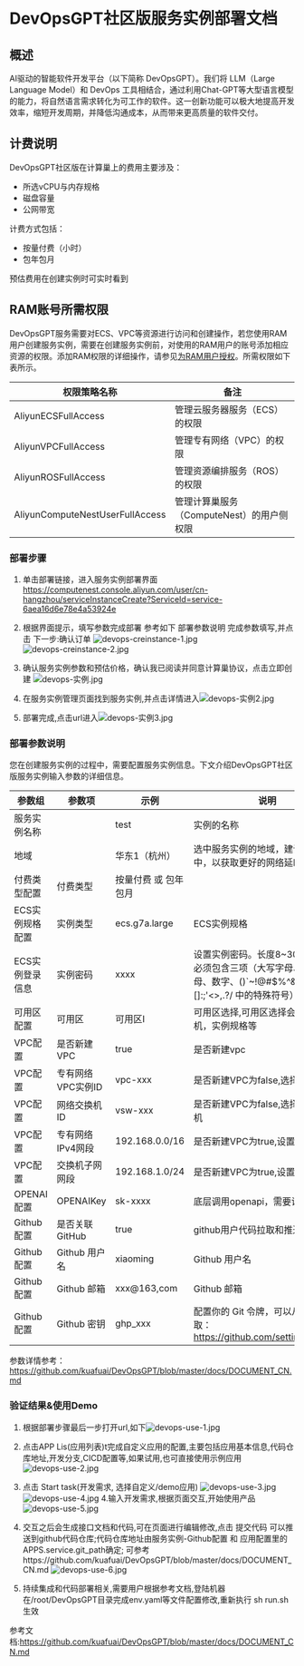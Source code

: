 # DevOpsGPT社区版服务实例部署文档

## 概述

AI驱动的智能软件开发平台（以下简称 DevOpsGPT）。我们将 LLM（Large Language Model）和 DevOps 工具相结合，通过利用Chat-GPT等大型语言模型的能力，将自然语言需求转化为可工作的软件。这一创新功能可以极大地提高开发效率，缩短开发周期，并降低沟通成本，从而带来更高质量的软件交付。

## 计费说明

DevOpsGPT社区版在计算巢上的费用主要涉及：

- 所选vCPU与内存规格
- 磁盘容量
- 公网带宽

计费方式包括：

- 按量付费（小时）
- 包年包月

预估费用在创建实例时可实时看到

## RAM账号所需权限

DevOpsGPT服务需要对ECS、VPC等资源进行访问和创建操作，若您使用RAM用户创建服务实例，需要在创建服务实例前，对使用的RAM用户的账号添加相应资源的权限。添加RAM权限的详细操作，请参见[为RAM用户授权](https://help.aliyun.com/document_detail/121945.html)。所需权限如下表所示。

| 权限策略名称 | 备注 |
| --- | --- |
| AliyunECSFullAccess | 管理云服务器服务（ECS）的权限 |
| AliyunVPCFullAccess | 管理专有网络（VPC）的权限 |
| AliyunROSFullAccess | 管理资源编排服务（ROS）的权限 |
| AliyunComputeNestUserFullAccess | 管理计算巢服务（ComputeNest）的用户侧权限 |

### 部署步骤
1. 单击部署链接，进入服务实例部署界面
    https://computenest.console.aliyun.com/user/cn-hangzhou/serviceInstanceCreate?ServiceId=service-6aea16d6e78e4a53924e
2. 根据界面提示，填写参数完成部署
参考如下 部署参数说明 完成参数填写,并点击 下一步:确认订单 ![devops-creinstance-1.jpg](devops-creinstance-1.jpg)![devops-creinstance-2.jpg](devops-creinstance-2.jpg)

3. 确认服务实例参数和预估价格，确认我已阅读并同意计算巢协议，点击立即创建
![devops-实例.jpg](devops-实例.jpg)
4. 在服务实例管理页面找到服务实例,并点击详情进入![devops-实例2.jpg](devops-实例2.jpg)
5. 部署完成,点击url进入![devops-实例3.jpg](devops-实例4.jpg)

### 部署参数说明

您在创建服务实例的过程中，需要配置服务实例信息。下文介绍DevOpsGPT社区版服务实例输入参数的详细信息。

| 参数组        | 参数项    | 示例           | 说明                        |
|------------|--------|--------------| --- |
| 服务实例名称     |        | test         | 实例的名称                     |
| 地域         |        | 华东1（杭州）      | 选中服务实例的地域，建议就近选中，以获取更好的网络延时。 |
| 付费类型配置    | 付费类型   | 按量付费 或 包年包月    |  |
| ECS实例规格配置    | 实例类型  | 	ecs.g7a.large     | ECS实例规格          |
| ECS实例登录信息    | 实例密码  | xxxx           | 设置实例密码。长度8~30个字符，必须包含三项（大写字母、小写字母、数字、()`~!@#$%^&*-+={}[]:;'<>,.?/ 中的特殊符号）          |
| 可用区配置      | 可用区   | 可用区I         | 可用区选择,可用区选择会影响交换机，实例规格等                |
| VPC配置 | 是否新建VPC | true      | 是否新建vpc               |
| VPC配置 | 专有网络VPC实例ID | vpc-xxx      | 是否新建VPC为false,选择已有vpc               |
| VPC配置 | 网络交换机ID | vsw-xxx      | 是否新建VPC为false,选择已有交换机                |
| VPC配置     | 专有网络IPv4网段   | 192.168.0.0/16  |是否新建VPC为true,设置vpc网段 
| VPC配置   | 交换机子网网段   | 192.168.1.0/24 | 是否新建VPC为true,设置交换机网段         |
| OPENAI配置    |  OPENAIKey  | sk-xxxx           | 底层调用openapi，需要访问密钥          |
| Github配置    | 是否关联GitHub | true         | github用户代码拉取和推送                 |
| Github配置    | Github 用户名 | xiaoming         | Github 用户名                  |
| Github配置    | Github 邮箱 | xxx@163,com         | Github 邮箱                  |
| Github配置    | Github 密钥 | ghp_xxx         | 配置你的 Git 令牌，可以从这里获取：https://github.com/settings/tokens                 |

参数详情参考：
https://github.com/kuafuai/DevOpsGPT/blob/master/docs/DOCUMENT_CN.md
### 验证结果&使用Demo
1. 根据部署步骤最后一步打开url,如下![devops-use-1.jpg](devops-use-1.jpg)
 
2. 点击APP Lis(应用列表)t完成自定义应用的配置,主要包括应用基本信息,代码仓库地址,开发分支,CICD配置等,如果试用,也可直接使用示例应用
![devops-use-2.jpg](devops-use-2.jpg)
3. 点击 Start task(开发需求, 选择自定义/demo应用)
![devops-use-3.jpg](devops-use-3.jpg)
![devops-use-4.jpg](devops-use-4.jpg)
4.输入开发需求,根据页面交互,开始使用产品
![devops-use-5.jpg](devops-use-5.jpg)
5. 交互之后会生成接口文档和代码,可在页面进行编辑修改,点击 提交代码 可以推送到github代码仓库;代码仓库地址由服务实例-Github配置 和 应用配置里的APPS.service.git_path确定; 可参考https://github.com/kuafuai/DevOpsGPT/blob/master/docs/DOCUMENT_CN.md
![devops-use-6.jpg](devops-use-6.jpg)
6. 持续集成和代码部署相关,需要用户根据参考文档,登陆机器在/root/DevOpsGPT目录完成env.yaml等文件配置修改,重新执行 sh run.sh 生效

参考文档:https://github.com/kuafuai/DevOpsGPT/blob/master/docs/DOCUMENT_CN.md
